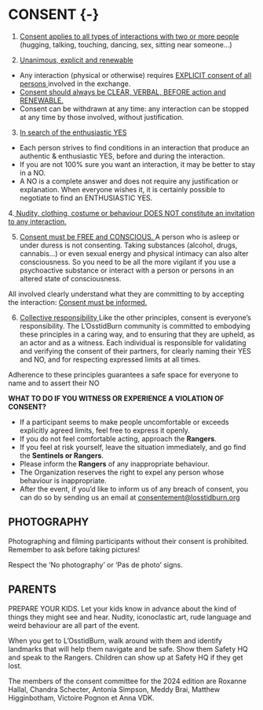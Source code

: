 # CONSENT {-}

1.  <span style="text-decoration:underline">Consent applies to all types of interactions with two or more people </span> (hugging, talking, touching, dancing, sex, sitting near someone...)

2. <span style="text-decoration:underline">Unanimous, explicit and renewable </span>
  
  
  * Any interaction (physical or otherwise) requires <span style="text-decoration:underline">  EXPLICIT consent of all persons  </span> involved in the exchange. 
  * <span style="text-decoration:underline"> Consent should always be CLEAR, VERBAL, BEFORE action and RENEWABLE. </span> 
  * Consent can be withdrawn at any time: any interaction can be stopped at any time by those involved, without justification.


3. <span style="text-decoration:underline"> In search of the enthusiastic YES </span> 
  
* Each person strives to find conditions in an interaction that produce an authentic & enthusiastic YES, before and during the interaction.
* If you are not 100% sure you want an interaction, it may be better to stay in a NO.
* A NO is a complete answer and does not require any justification or explanation. When everyone wishes it, it is certainly possible to negotiate to find an ENTHUSIASTIC YES.


4.<span style="text-decoration:underline"> Nudity, clothing, costume or behaviour DOES NOT constitute an invitation to any interaction. </span> 
  
  
  5. <span style="text-decoration:underline"> Consent must be FREE and CONSCIOUS. </span> 
  A person who is asleep or under duress is not consenting. Taking substances (alcohol, drugs, cannabis...) or even sexual energy and physical intimacy can also alter consciousness. So you need to be all the more vigilant if you use a psychoactive substance or interact with a person or persons in an altered state of consciousness. 
  
All involved clearly understand what they are committing to by accepting the interaction: <span style="text-decoration:underline"> Consent must be informed. </span> 


6. <span style="text-decoration:underline"> Collective responsibility </span> 
Like the other principles, consent is everyone’s responsibility. The L’OsstidBurn community is committed to embodying these principles in a caring way, and to ensuring that they are upheld, as an actor and as a witness. Each individual is responsible for validating and verifying the consent of their partners, for clearly naming their YES and NO,  and for respecting expressed limits at all times.


Adherence to these principles guarantees a safe space for everyone to name and to assert their NO


**WHAT TO DO IF YOU WITNESS OR EXPERIENCE A VIOLATION OF CONSENT?**

* If a participant seems to make people uncomfortable or exceeds explicitly agreed limits, feel free to express it openly.
* If you do not feel comfortable acting, approach the **Rangers**.   
* If you feel at risk yourself, leave the situation immediately, and go find the **Sentinels or Rangers**.
* Please inform the **Rangers** of any inappropriate behaviour.
* The Organization reserves the right to expel any person whose behaviour is inappropriate.
* After the event, if you’d like to inform us of any breach of consent, you can do so by sending us an email at <span style="text-decoration:underline">consentement@losstidburn.org </span> 



<h2><span> PHOTOGRAPHY </span></h2>

Photographing and filming participants without their consent is prohibited. Remember to ask before taking pictures!

Respect the ‘No photography’ or ‘Pas de photo’ signs.



<h2><span> PARENTS  </span></h2>

PREPARE YOUR KIDS. Let your kids know in advance about the kind of things they might see and hear. Nudity, iconoclastic art, rude language and weird behaviour are all part of the event.

When you get to L’OsstidBurn, walk around with  them and identify landmarks that will help them navigate and be safe. Show them Safety HQ and speak to the Rangers. Children can show up at Safety HQ if they get lost.

The members of the consent committee for the 2024 edition are Roxanne Hallal, Chandra Schecter, Antonia Simpson, Meddy Brai, Matthew Higginbotham, Victoire Pognon et Anna VDK.
